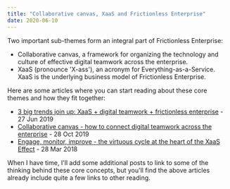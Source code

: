 ```yaml
---
title: "Collaborative canvas, XaaS and Frictionless Enterprise"
date: 2020-06-10
---
```


Two important sub-themes form an integral part of Frictionless Enterprise<!--more-->: 

+ Collaborative canvas, a framework for organizing the technology and culture of effective digital teamwork across the enterprise. 
+ XaaS (pronounce 'X-ass'), an acronym for Everything-as-a-Service. XaaS is the underlying business model of Frictionless Enterprise. 

Here are some articles where you can start reading about these core themes and how they fit together: 

+ [3 big trends join up: XaaS + digital teamwork + frictionless enterprise](https://diginomica.com/xaas-digital-teamwork-frictionless-enterprise) - 27 Jun 2019
+ [Collaborative canvas - how to connect digital teamwork across the enterprise](https://diginomica.com/collaborative-canvas-connect-digital-teamwork-enterprise) - 28 Oct 2019
+ [Engage, monitor, improve - the virtuous cycle at the heart of the XaaS Effect](https://diginomica.com/engage-monitor-improve-virtuous-cycle-xaas-effect) - 28 Mar 2018

When I have time, I'll add some additional posts to link to some of the thinking behind these core concepts, but you'll find the above articles already include quite a few links to other reading. 
